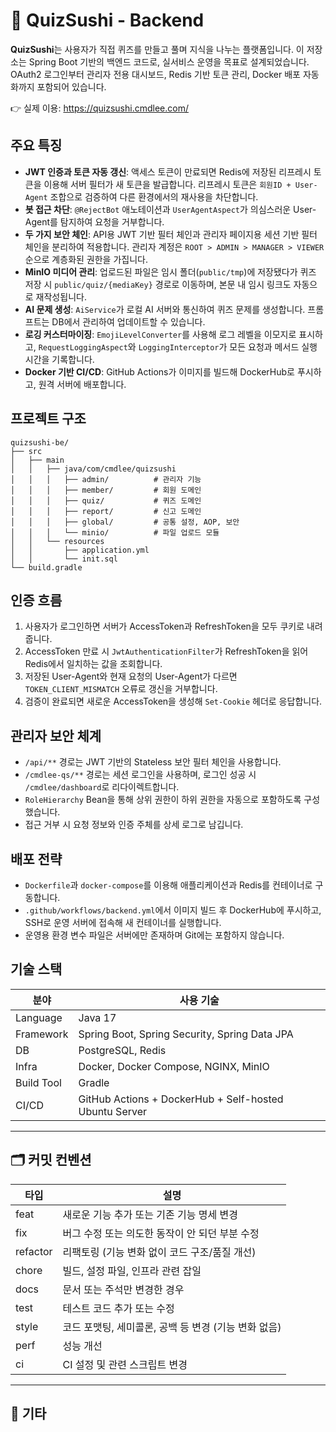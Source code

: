 # 🍣 QuizSushi - Backend

**QuizSushi**는 사용자가 직접 퀴즈를 만들고 풀며 지식을 나누는 플랫폼입니다. 이 저장소는 Spring Boot 기반의 백엔드 코드로, 실서비스 운영을 목표로 설계되었습니다. 
OAuth2 로그인부터 관리자 전용 대시보드, Redis 기반 토큰 관리, Docker 배포 자동화까지 포함되어 있습니다.

👉 실제 이용: https://quizsushi.cmdlee.com/

## 주요 특징

- **JWT 인증과 토큰 자동 갱신**: 액세스 토큰이 만료되면 Redis에 저장된 리프레시 토큰을 이용해 서버 필터가 새 토큰을 발급합니다. 리프레시 토큰은 `회원ID + User-Agent` 조합으로 검증하여 다른 환경에서의 재사용을 차단합니다.
- **봇 접근 차단**: `@RejectBot` 애노테이션과 `UserAgentAspect`가 의심스러운 User-Agent를 탐지하여 요청을 거부합니다.
- **두 가지 보안 체인**: API용 JWT 기반 필터 체인과 관리자 페이지용 세션 기반 필터 체인을 분리하여 적용합니다. 관리자 계정은 `ROOT > ADMIN > MANAGER > VIEWER` 순으로 계층화된 권한을 가집니다.
- **MinIO 미디어 관리**: 업로드된 파일은 임시 폴더(`public/tmp`)에 저장됐다가 퀴즈 저장 시 `public/quiz/{mediaKey}` 경로로 이동하며, 본문 내 임시 링크도 자동으로 재작성됩니다.
- **AI 문제 생성**: `AiService`가 로컬 AI 서버와 통신하여 퀴즈 문제를 생성합니다. 프롬프트는 DB에서 관리하여 업데이트할 수 있습니다.
- **로깅 커스터마이징**: `EmojiLevelConverter`를 사용해 로그 레벨을 이모지로 표시하고, `RequestLoggingAspect`와 `LoggingInterceptor`가 모든 요청과 메서드 실행 시간을 기록합니다.
- **Docker 기반 CI/CD**: GitHub Actions가 이미지를 빌드해 DockerHub로 푸시하고, 원격 서버에 배포합니다.

## 프로젝트 구조

```
quizsushi-be/
├── src
│   ├── main
│   │   ├── java/com/cmdlee/quizsushi
│   │   │   ├── admin/          # 관리자 기능
│   │   │   ├── member/         # 회원 도메인
│   │   │   ├── quiz/           # 퀴즈 도메인
│   │   │   ├── report/         # 신고 도메인
│   │   │   ├── global/         # 공통 설정, AOP, 보안
│   │   │   └── minio/          # 파일 업로드 모듈
│   │   └── resources
│   │       ├── application.yml
│   │       └── init.sql
└── build.gradle
```

## 인증 흐름

1. 사용자가 로그인하면 서버가 AccessToken과 RefreshToken을 모두 쿠키로 내려줍니다.
2. AccessToken 만료 시 `JwtAuthenticationFilter`가 RefreshToken을 읽어 Redis에서 일치하는 값을 조회합니다.
3. 저장된 User-Agent와 현재 요청의 User-Agent가 다르면 `TOKEN_CLIENT_MISMATCH` 오류로 갱신을 거부합니다.
4. 검증이 완료되면 새로운 AccessToken을 생성해 `Set-Cookie` 헤더로 응답합니다.

## 관리자 보안 체계

- `/api/**` 경로는 JWT 기반의 Stateless 보안 필터 체인을 사용합니다.
- `/cmdlee-qs/**` 경로는 세션 로그인을 사용하며, 로그인 성공 시 `/cmdlee/dashboard`로 리다이렉트합니다.
- `RoleHierarchy` Bean을 통해 상위 권한이 하위 권한을 자동으로 포함하도록 구성했습니다.
- 접근 거부 시 요청 정보와 인증 주체를 상세 로그로 남깁니다.

## 배포 전략

- `Dockerfile`과 `docker-compose`를 이용해 애플리케이션과 Redis를 컨테이너로 구동합니다.
- `.github/workflows/backend.yml`에서 이미지 빌드 후 DockerHub에 푸시하고, SSH로 운영 서버에 접속해 새 컨테이너를 실행합니다.
- 운영용 환경 변수 파일은 서버에만 존재하며 Git에는 포함하지 않습니다.


## 기술 스택

| 분야       | 사용 기술                                                    |
|------------|---------------------------------------------------------------|
| Language   | Java 17                                                      |
| Framework  | Spring Boot, Spring Security, Spring Data JPA               |
| DB         | PostgreSQL, Redis                                           |
| Infra      | Docker, Docker Compose, NGINX, MinIO                         |
| Build Tool | Gradle                                                       |
| CI/CD      | GitHub Actions + DockerHub + Self-hosted Ubuntu Server       |
---

## 🗂 커밋 컨벤션

| 타입 | 설명 |
|------|------|
| feat | 새로운 기능 추가 또는 기존 기능 명세 변경 |
| fix | 버그 수정 또는 의도한 동작이 안 되던 부분 수정 |
| refactor | 리팩토링 (기능 변화 없이 코드 구조/품질 개선) |
| chore | 빌드, 설정 파일, 인프라 관련 잡일 |
| docs | 문서 또는 주석만 변경한 경우 |
| test | 테스트 코드 추가 또는 수정 |
| style | 코드 포맷팅, 세미콜론, 공백 등 변경 (기능 변화 없음) |
| perf | 성능 개선 |
| ci | CI 설정 및 관련 스크립트 변경 |

---

## 💬 기타

